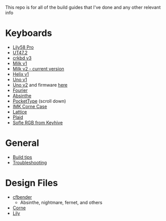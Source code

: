 This repo is for all of the build guides that I've done and any other relevant info

# Keyboards

- [Lily58 Pro](docs/keyboards/lily58pro.md)
- [UT47.2](docs/keyboards/UT47.2.md)
- [crkbd v3](docs/keyboards/crkbd-v3.md)
- [Milk v1](https://github.com/Keycapsss/2-milk-build-guide)
- [Milk v2 - current version](https://github.com/keyhive/build_guides/blob/master/docs/keyboards/milk_v2.md)
- [Helix v1](https://github.com/MakotoKurauchi/helix/blob/master/Doc/buildguide_en.md)
- [Uno v1](https://www.youtube.com/watch?v=pZIjOFOcIeY)
- [Uno v2](https://www.youtube.com/watch?v=le9HUX18wIM) and firmware [here](https://cdn.discordapp.com/attachments/721955376567681024/799175836258402364/uno-via-coppi-pasta.zip) 
- [Fourier](https://docs-gitbook.keeb.io/docs/fourier-build-guide)
- [Absinthe](https://imgur.com/a/Ks32VRZ)
- [PocketType](https://mechboards.co.uk/shop/kits/pockettype/) (scroll down)
- [IMK Corne Case](https://imkulio.com/build-guide.html)
- [Lattice](https://drive.google.com/file/d/13NcHhRaNJkaU5gtg5ARNHPLRhIRx1Xzv/view?usp=sharing)
- [Plaid](https://github.com/hsgw/plaid/tree/master/doc)
- [Sofle RGB from Keyhive](docs/keyboards/sofle-rgb.md)


# General

- [Build tips](docs/build-tips.md)
- [Troubleshooting](docs/troubleshooting.md)


# Design Files

- [cfbender](https://github.com/cfbender/keyboards)
    - Absinthe, nightmare, fernet, and others
- [Corne](https://github.com/foostan/crkbd/)
- [Lily](https://github.com/kata0510/Lily58)
